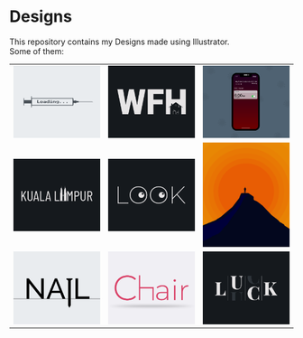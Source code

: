 # Designs
This repository contains my Designs made using Illustrator.<br>
Some of them:<br>
<table>
<tr><td><img src="./2020-11/png/30.11.2020.png"></td><td><img src="./2021-01/png/05.01.2021.png"></td><td><img src="./2020-11/png/19.11.2020 - 2.png"></td></tr>
<tr><td><img src="./2020-12/png/29.12.2020.png"></td><td><img src="./2021-01/png/16.01.2021.png"></td><td><img src="./2020-11/png/15.11.2020.png"></td></tr>
<tr><td><img src="./2020-11/png/24.11.2020.png"></td><td><img src="./2020-11/png/17.11.2020.png"></td><td><img src="./2020-12/png/06.12.2020.png"></td></tr>
</table>
